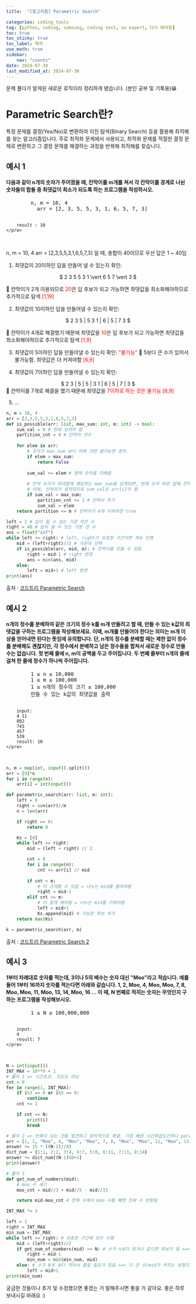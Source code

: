 ```yaml
---
title:  "[알고리즘] Parametric Search" 

categories: coding_tools
tag: [python, coding, samsung, coding test, sw expert, 다시 봐야함]
toc: true
toc_sticky: true
toc_label: 목차
use_math: true
sidebar:
    nav: "counts"
date: 2024-07-30
last_modified_at: 2024-07-30
---
```


문제 풀다가 알게된 새로운 로직이라 정리하게 됐습니다. (본인 공부 및 기록용)😁

# Parametric Search란?
특정 문제를 결정(Yes/No)로 변환하여 이진 탐색(Binary Search) 등을 활용해 최적해를 찾는 알고리즘입니다. 주로 최적화 문제에서 사용되고, 최적화 문제를 적절한 결정 문제로 변환하고 그 결정 문제를 해결하는 과정을 반복해 최적해를 찾습니다.

## 예시 1

<div class="notice--info">
    <h4>다음과 같이 n개의 숫자가 주어졌을 때, 칸막이를 m개를 쳐서 각 칸막이를 경계로 나뉜 숫자들의 합들 중 최댓값이 최소가 되도록 하는 프로그램을 작성하시오.</h4>
    <pre>
        n, m = 10, 4
          arr = [2, 3, 5, 5, 3, 1, 6, 5, 7, 3]

        result : 10
    </pre>
</div>

n, m = 10, 4
arr = [2,3,5,5,3,1,6,5,7,3] 일 때, 총합이 40이므로 우선 답은 1 ~ 40임

1) 최댓값이 20이하인 답을 만들어 낼 수 있는지 확인: 
<div align="center">
$
2 3 5 5 3 1 \vert 6 5 7 \vert 3
$
</div>

🚀 칸막이가 2개 이용되므로 <span style="color:red;">20</span>은 답 후보가 되고 가능하면 최댓값을 최소화해야하므로 추가적으로 탐색 <span style="color:red;">[1,19]</span>

2) 최댓값이 10이하인 답을 만들어낼 수 있는지 확인:
<div align="center">
$
2 3 5 | 5 3 1 | 6 | 5 | 7 3
$
</div>

🚀 칸막이가 4개로 해결했기 때문에 최댓값을 <span style="color:red;">10</span>은 답 후보가 되고 가능하면 최댓값을 최소화해야하므로 추가적으로 탐색 <span style="color:red;">[1,9]</span>

3) 최댓값이 5이하인 답을 만들어낼 수 있는지 확인: <span style="color:red;">"불가능"</span>
🚀 5보다 큰 수가 있어서 불가능함. 최댓값은 더 커져야함 <span style="color:red;">[6,9]</span>

4) 최댓값이 7이하인 답을 만들어낼 수 있는지 확인: 
<div align="center">
$
2 3 | 5 | 5 | 3 1 | 6 | 5 | 7 | 3
$
</div>
🚀 칸막이를 7개로 해결을 했기 때문에 최댓값을 <span style="color:red;">7이하로 하는 것은 불가능 [8,9]</span>

5) ... 

```python
n, m = 10, 4
arr = [2,3,5,5,3,1,6,5,7,3]
def is_possible(arr: list, max_sum: int, m: int) -> bool:
    sum_val = 0 # 현재 숫자의 합
    partition_cnt = 0 # 칸막이 갯수
    
    for elem in arr:
        # 숫자가 max_sum 보다 아예 크면 불가능한 경우.
        if elem > max_sum:
            return False
        
        sum_val += elem # 현재 숫자를 더해줌
        
        # 만약 숫자가 최대합에 해당하는 max_sum을 넘게되면, 현재 숫자 바로 앞에 칸막이를 설치해야함
        # 이때, 칸막이가 설치되므로 sum_val은 arr[i]이 됨
        if sum_val > max_sum:
            partition_cnt += 1 # 칸막이 추가
            sum_val = elem
    return partition <= m # 칸막이가 4개 이하라면 true

left = 1 # 답이 될 수 있는 가장 작은 수
right = 40 # 답이 될 수 있는 가장 큰 수
ans = float("inf")
while left <= right: # left, right가 유효한 구간이면 계속 진행
    mid = (left+right)//2 # 가운데 선택
    if is_possible(arr, mid, m): # 칸막이를 만들 수 있음 
        right = mid-1 # right 변경
        ans = min(ans, mid)
    else:
        left = mid+1 # left 변경
print(ans)
```

출처 : [코드트리 Parametric Search](https://www.codetree.ai/missions/8/problems/distributing-integers/introduction)

## 예시 2
<div class="notice--info">
    <h4>n개의 정수를 분배하여 같은 크기의 정수 k를 m개 만들려고 할 때, 만들 수 있는 k값의 최댓값을 구하는 프로그램을 작성해보세요. 이때, m개를 만들어야 한다는 의미는 m개 이상을 얻어내면 된다는 뜻임에 유의합니다. 단, n개의 정수를 분배할 때는 제한 없이 정수를 분배해도 괜찮지만, 각 정수에서 분배하고 남은 정수들을 합쳐서 새로운 정수로 만들 수는 없습니다. 첫 번째 줄에 n, m이 공백을 두고 주어집니다. 두 번째 줄부터 n개의 줄에 걸쳐 한 줄에 정수가 하나씩 주어집니다.</h4>
    <pre>
        1 ≤ n ≤ 10,000
        1 ≤ m ≤ 100,000
        1 ≤ n개의 정수의 크기 ≤ 100,000
        만들 수 있는 k값의 최댓값을 출력

        input:
        4 11
        802
        743
        457
        539
        result: 10
    </pre>
</div>


```python
n, m = map(int, input().split())
arr = [0]*n
for i in range(n):
    arr[i] = int(input())

def parametric_search(arr: list, m: int):
    left = 0
    right = sum(arr)//m
    n = len(arr)

    if right == 0:
        return 0

    Ks = [0]
    while left <= right:
        mid = (left + right) // 2

        cnt = 0
        for i in range(n):
            cnt += arr[i] // mid
        
        if cnt < m:
            # 더 크게할 수 있음 = 나누는 mid를 줄여야함
            right = mid-1
        elif cnt >= m:
            # 더 잘게 해야함 = 나누는 mid를 키워야함
            left = mid+1
            Ks.append(mid) # 가능한 후보 추가
    return max(Ks)

k = parametric_search(arr, m)
```
출처 : [코드트리 Parametric Search 2](https://www.codetree.ai/missions/8/problems/distributing-integers/description)


## 예시 3
<div class="notice--info">
    <h4>1부터 차례대로 숫자를 적는데, 3이나 5의 배수는 숫자 대신 "Moo"라고 적습니다. 예를 들어 1부터 16까지 숫자를 적는다면 아래와 같습니다.
    1, 2, Moo, 4, Moo, Moo, 7, 8, Moo, Moo, 11, Moo, 13, 14, Moo, 16 ... 이 때, N 번째로 적히는 숫자는 무엇인지 구하는 프로그램을 작성해보시오.</h4>
    <pre>
        1 ≤ N ≤ 100,000,000

        input:
        4
        result: 7
    </pre>
</div>

```python
N = int(input())
INT_MAX = 10**9 + 1
# 풀이 1 => 시간초과. 의도도 아님
cnt = 0
for in range(1, INT_MAX):
    if i%3 == 0 or i%5 == 0:
        continue
    cnt += 1

    if cnt == N:
        print(i)
        break

# 풀이 2 => 반복이 되는 것을 발견하고 창의적으로 해결. 가장 빠른 시간복잡도긴하나 parametric_search 구현이 목표임
arr = [1, 2, "Moo", 4, "Moo", "Moo", 7, 8, "Moo", "Moo", 11, "Moo", 13, 14, "Moo"]
answer += 15 * ((N-1)//8)
dict_num = {1:1, 2:2, 3:4, 4:7, 5:8, 6:11, 7:13, 8:14}
answer += dict_num[(N-1)%8+1]
print(answer)

# 풀이 3
def get_num_of_numbers(mid):
    # moo 수 세기
    moo_cnt = mid//3 + mid//5 - mid//15

    return mid-moo_cnt # 전체 수에서 moo 수를 빼면 진짜 수 반환됨

INT_MAX *= 3

left = 1
right = INT_MAX
min_num = INT_MAX
while left <= right: # 유효한 구간에 모두 수행
    mid = (left+right)//2
    if get_num_of_numbers(mid) >= N: # 수가 n보다 많거나 같으면 후보가 됨 ==> 더 작은 수(mid가 작아지는 방향으로)를 탐방해야함
        right = mid-1
        min_num = min(min_num, mid)
    else: # 수가 N개 보다 적어서 줄일 필요가 있음 ==> 더 큰 수(mid가 커지는 방향으로)를 탐방해야함
        left = mid+1
print(min_num)
```

궁금한 것들이나 추가 및 수정했으면 좋겠는 거 말해주시면 좋을 거 같아요.
좋은 하루 보내시길 바래요 :)
